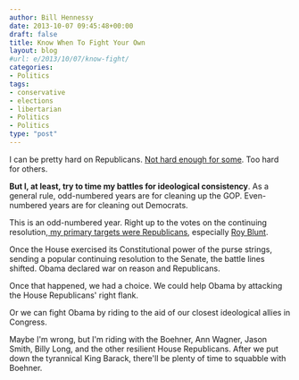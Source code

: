 ```yaml
---
author: Bill Hennessy
date: 2013-10-07 09:45:48+00:00
draft: false
title: Know When To Fight Your Own
layout: blog
#url: e/2013/10/07/know-fight/
categories:
- Politics
tags:
- conservative
- elections
- libertarian
- Politics
- Politics
type: "post"
---
```


I can be pretty hard on Republicans. [Not hard enough for some](https://hennessysview.com/2013/10/06/responsible-rino-hunter). Too hard for others.

**But I, at least, try to time my battles for ideological consistency**. As a general rule, odd-numbered years are for cleaning up the GOP. Even-numbered years are for cleaning out Democrats.

This is an odd-numbered year. Right up to the votes on the continuing resolution,[ my primary targets were Republicans](https://hennessysview.com/2013/09/25/expect-much-republicans-obamacare/), especially [Roy Blunt](https://hennessysview.com/2013/09/24/roy-blunt-failed-missouri-today/).

Once the House exercised its Constitutional power of the purse strings, sending a popular continuing resolution to the Senate, the battle lines shifted. Obama declared war on reason and Republicans.

Once that happened, we had a choice. We could help Obama by attacking the House Republicans' right flank.

Or we can fight Obama by riding to the aid of our closest ideological allies in Congress.

Maybe I'm wrong, but I'm riding with the Boehner, Ann Wagner, Jason Smith, Billy Long, and the other resilient House Republicans. After we put down the tyrannical King Barack, there'll be plenty of time to squabble with Boehner.
